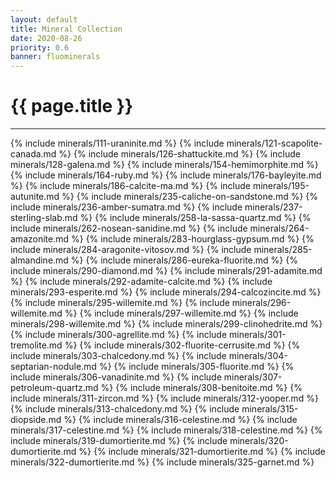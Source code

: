 ```yaml
---
layout: default
title: Mineral Collection
date: 2020-08-26
priority: 0.6
banner: fluominerals
---
```


{{ page.title }}
=====
---

{% include minerals/111-uraninite.md %}
{% include minerals/121-scapolite-canada.md %}
{% include minerals/126-shattuckite.md %}
{% include minerals/128-galena.md %}
{% include minerals/154-hemimorphite.md %}
{% include minerals/164-ruby.md %}
{% include minerals/176-bayleyite.md %}
{% include minerals/186-calcite-ma.md %}
{% include minerals/195-autunite.md %}
{% include minerals/235-caliche-on-sandstone.md %}
{% include minerals/236-amber-sumatra.md %}
{% include minerals/237-sterling-slab.md %}
{% include minerals/258-la-sassa-quartz.md %}
{% include minerals/262-nosean-sanidine.md %}
{% include minerals/264-amazonite.md %}
{% include minerals/283-hourglass-gypsum.md %}
{% include minerals/284-aragonite-vitosov.md %}
{% include minerals/285-almandine.md %}
{% include minerals/286-eureka-fluorite.md %}
{% include minerals/290-diamond.md %}
{% include minerals/291-adamite.md %}
{% include minerals/292-adamite-calcite.md %}
{% include minerals/293-esperite.md %}
{% include minerals/294-calcozincite.md %}
{% include minerals/295-willemite.md %}
{% include minerals/296-willemite.md %}
{% include minerals/297-willemite.md %}
{% include minerals/298-willemite.md %}
{% include minerals/299-clinohedrite.md %}
{% include minerals/300-agrellite.md %}
{% include minerals/301-tremolite.md %}
{% include minerals/302-fluorite-cerrusite.md %}
{% include minerals/303-chalcedony.md %}
{% include minerals/304-septarian-nodule.md %}
{% include minerals/305-fluorite.md %}
{% include minerals/306-vanadinite.md %}
{% include minerals/307-petroleum-quartz.md %}
{% include minerals/308-benitoite.md %}
{% include minerals/311-zircon.md %}
{% include minerals/312-yooper.md %}
{% include minerals/313-chalcedony.md %}
{% include minerals/315-diopside.md %}
{% include minerals/316-celestine.md %}
{% include minerals/317-celestine.md %}
{% include minerals/318-celestine.md %}
{% include minerals/319-dumortierite.md %}
{% include minerals/320-dumortierite.md %}
{% include minerals/321-dumortierite.md %}
{% include minerals/322-dumortierite.md %}
{% include minerals/325-garnet.md %}

